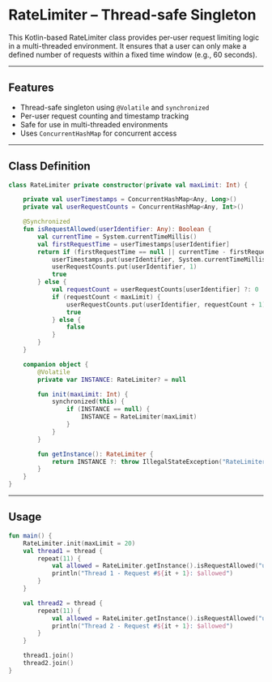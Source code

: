 # RateLimiter – Thread-safe Singleton

This Kotlin-based RateLimiter class provides per-user request limiting logic in a multi-threaded environment. It ensures that a user can only make a defined number of requests within a fixed time window (e.g., 60 seconds).

---

## Features

- Thread-safe singleton using `@Volatile` and `synchronized`
- Per-user request counting and timestamp tracking
- Safe for use in multi-threaded environments
- Uses `ConcurrentHashMap` for concurrent access

---

## Class Definition
```kotlin
class RateLimiter private constructor(private val maxLimit: Int) {

    private val userTimestamps = ConcurrentHashMap<Any, Long>()
    private val userRequestCounts = ConcurrentHashMap<Any, Int>()

    @Synchronized
    fun isRequestAllowed(userIdentifier: Any): Boolean {
        val currentTime = System.currentTimeMillis()
        val firstRequestTime = userTimestamps[userIdentifier]
        return if (firstRequestTime == null || currentTime - firstRequestTime > 60000) {
            userTimestamps.put(userIdentifier, System.currentTimeMillis())
            userRequestCounts.put(userIdentifier, 1)
            true
        } else {
            val requestCount = userRequestCounts[userIdentifier] ?: 0
            if (requestCount < maxLimit) {
                userRequestCounts.put(userIdentifier, requestCount + 1)
                true
            } else {
                false
            }
        }
    }

    companion object {
        @Volatile
        private var INSTANCE: RateLimiter? = null

        fun init(maxLimit: Int) {
            synchronized(this) {
                if (INSTANCE == null) {
                    INSTANCE = RateLimiter(maxLimit)
                }
            }
        }

        fun getInstance(): RateLimiter {
            return INSTANCE ?: throw IllegalStateException("RateLimiter not initialized. Call init() first.")
        }
    }
}
```

---

## Usage
```kotlin
fun main() {
    RateLimiter.init(maxLimit = 20)
    val thread1 = thread {
        repeat(11) {
            val allowed = RateLimiter.getInstance().isRequestAllowed("user1")
            println("Thread 1 - Request #${it + 1}: $allowed")
        }
    }

    val thread2 = thread {
        repeat(11) {
            val allowed = RateLimiter.getInstance().isRequestAllowed("user1")
            println("Thread 2 - Request #${it + 1}: $allowed")
        }
    }

    thread1.join()
    thread2.join()
}
```
